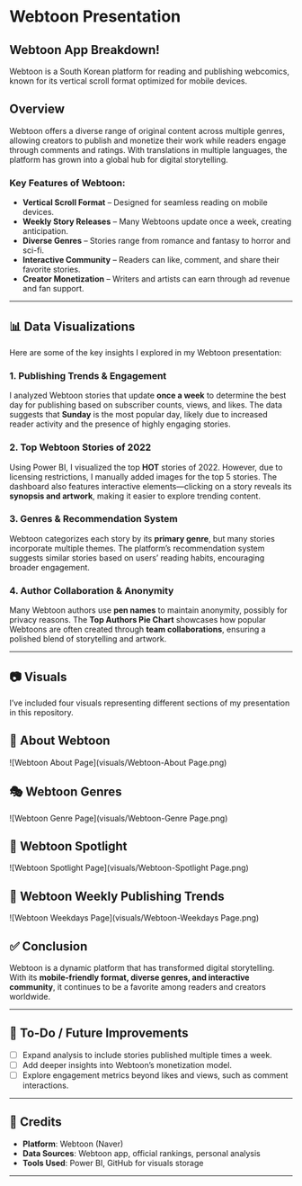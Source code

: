 # Webtoon Presentation  

## Webtoon App Breakdown!  
Webtoon is a South Korean platform for reading and publishing webcomics, known for its vertical scroll format optimized for mobile devices.  

## Overview  
Webtoon offers a diverse range of original content across multiple genres, allowing creators to publish and monetize their work while readers engage through comments and ratings. With translations in multiple languages, the platform has grown into a global hub for digital storytelling.  

### Key Features of Webtoon:  
- **Vertical Scroll Format** – Designed for seamless reading on mobile devices.  
- **Weekly Story Releases** – Many Webtoons update once a week, creating anticipation.  
- **Diverse Genres** – Stories range from romance and fantasy to horror and sci-fi.  
- **Interactive Community** – Readers can like, comment, and share their favorite stories.  
- **Creator Monetization** – Writers and artists can earn through ad revenue and fan support.  

---

## 📊 Data Visualizations  
Here are some of the key insights I explored in my Webtoon presentation:  

### 1. **Publishing Trends & Engagement**  
I analyzed Webtoon stories that update **once a week** to determine the best day for publishing based on subscriber counts, views, and likes. The data suggests that **Sunday** is the most popular day, likely due to increased reader activity and the presence of highly engaging stories.  

### 2. **Top Webtoon Stories of 2022**  
Using Power BI, I visualized the top **HOT** stories of 2022. However, due to licensing restrictions, I manually added images for the top 5 stories. The dashboard also features interactive elements—clicking on a story reveals its **synopsis and artwork**, making it easier to explore trending content.  

### 3. **Genres & Recommendation System**  
Webtoon categorizes each story by its **primary genre**, but many stories incorporate multiple themes. The platform’s recommendation system suggests similar stories based on users’ reading habits, encouraging broader engagement.  

### 4. **Author Collaboration & Anonymity**  
Many Webtoon authors use **pen names** to maintain anonymity, possibly for privacy reasons. The **Top Authors Pie Chart** showcases how popular Webtoons are often created through **team collaborations**, ensuring a polished blend of storytelling and artwork.  

---

## 📷 Visuals  
I’ve included four visuals representing different sections of my presentation in this repository.  

## 📝 About Webtoon  
![Webtoon About Page](visuals/Webtoon-About Page.png)  

## 🎭 Webtoon Genres  
![Webtoon Genre Page](visuals/Webtoon-Genre Page.png)  

## 🌟 Webtoon Spotlight  
![Webtoon Spotlight Page](visuals/Webtoon-Spotlight Page.png)  

## 📆 Webtoon Weekly Publishing Trends  
![Webtoon Weekdays Page](visuals/Webtoon-Weekdays Page.png)  

## ✅ Conclusion  
Webtoon is a dynamic platform that has transformed digital storytelling. With its **mobile-friendly format, diverse genres, and interactive community**, it continues to be a favorite among readers and creators worldwide.  

---

## 🚀 To-Do / Future Improvements  
- [ ] Expand analysis to include stories published multiple times a week.  
- [ ] Add deeper insights into Webtoon’s monetization model.  
- [ ] Explore engagement metrics beyond likes and views, such as comment interactions.  

---

## 📌 Credits  
- **Platform**: Webtoon (Naver)  
- **Data Sources**: Webtoon app, official rankings, personal analysis  
- **Tools Used**: Power BI, GitHub for visuals storage  

---


